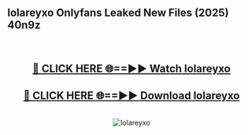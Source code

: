 <h2>lolareyxo Onlyfans Leaked New Files (2025) 40n9z</h2>
<br>
<div align="center">
<h2><a href="https://mediafiles.top/lolareyxo&ref=git" rel="nofollow">🔴 CLICK HERE 🌐==►► Watch lolareyxo</a></h2>
<h2><a href="https://mediafiles.top/lolareyxo&ref=git" rel="nofollow">🔴 CLICK HERE 🌐==►► Download lolareyxo</a></h2>
<br>
<a href="https://mediafiles.top/lolareyxo&ref=git" rel="nofollow" data-target="animated-image.originalLink"><img src="https://i.ibb.co.com/xMMVF88/686577567.gif" alt="lolareyxo" style="max-width: 100%; display: inline-block;" data-target="animated-image.originalImage"></a>
</div>
<br>
<br>